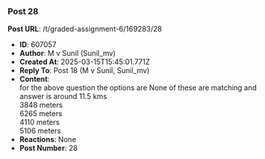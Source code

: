 ### Post 28
**Post URL**: /t/graded-assignment-6/169283/28
- **ID**: 607057
- **Author**: M v Sunil (Sunil_mv)
- **Created At**: 2025-03-15T15:45:01.771Z
- **Reply To**: Post 18 (M v Sunil, Sunil_mv)
- **Content**:  
  for the above question the options are None of these are matching and answer is around 11.5 kms<br>
3848 meters<br>
6265 meters<br>
4110 meters<br>
5106 meters
- **Reactions**: None
- **Post Number**: 28

